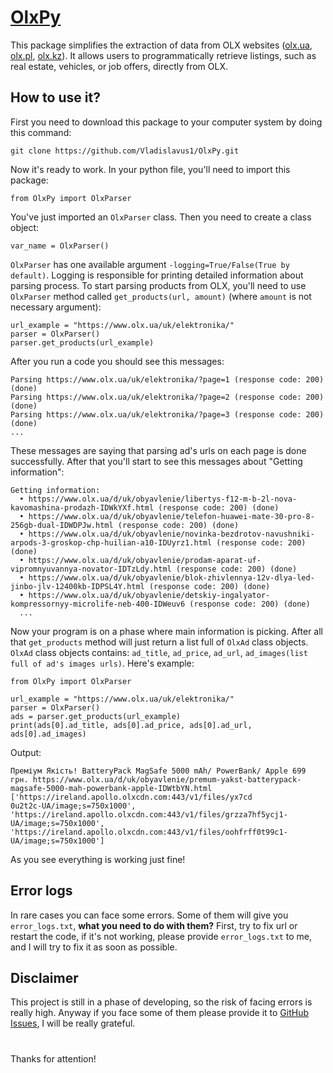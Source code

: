 # [OlxPy](https://pypi.org/project/OlxPy)

This package simplifies the extraction of data from OLX websites ([olx.ua](https://www.olx.ua), [olx.pl](https://www.olx.pl), [olx.kz](https://www.olx.kz)). It allows users to programmatically retrieve listings, such as real estate, vehicles, or job offers, directly from OLX.

## How to use it?

First you need to download this package to your computer system by doing this command:

    git clone https://github.com/Vladislavus1/OlxPy.git

Now it's ready to work. In your python file, you'll need to import this package:

    from OlxPy import OlxParser

You've just imported an ```OlxParser``` class. Then you need to create a class object:

    var_name = OlxParser()

```OlxParser``` has one available argument ```-logging=True/False(True by default)```. Logging is responsible for printing detailed information about parsing process.
To start parsing products from OLX, you'll need to use ```OlxParser``` method called ```get_products(url, amount)``` (where ```amount``` is not necessary argument):

    url_example = "https://www.olx.ua/uk/elektronika/"
    parser = OlxParser()
    parser.get_products(url_example)

After you run a code you should see this messages:

    Parsing https://www.olx.ua/uk/elektronika/?page=1 (response code: 200) (done)
    Parsing https://www.olx.ua/uk/elektronika/?page=2 (response code: 200) (done)
    Parsing https://www.olx.ua/uk/elektronika/?page=3 (response code: 200) (done)
    ...
    
These messages are saying that parsing ad's urls on each page is done successfully.
After that you'll start to see this messages about "Getting information":

    Getting information:
      • https://www.olx.ua/d/uk/obyavlenie/libertys-f12-m-b-2l-nova-kavomashina-prodazh-IDWkYXf.html (response code: 200) (done)
      • https://www.olx.ua/d/uk/obyavlenie/telefon-huawei-mate-30-pro-8-256gb-dual-IDWDPJw.html (response code: 200) (done)
      • https://www.olx.ua/d/uk/obyavlenie/novinka-bezdrotov-navushniki-arpods-3-groskop-chp-huilian-a10-IDUyrz1.html (response code: 200) (done)
      • https://www.olx.ua/d/uk/obyavlenie/prodam-aparat-uf-vipromnyuvannya-novator-IDTzLdy.html (response code: 200) (done)
      • https://www.olx.ua/d/uk/obyavlenie/blok-zhivlennya-12v-dlya-led-jinbo-jlv-12400kb-IDPSL4Y.html (response code: 200) (done)
      • https://www.olx.ua/d/uk/obyavlenie/detskiy-ingalyator-kompressornyy-microlife-neb-400-IDWeuv6 (response code: 200) (done)
      ...

Now your program is on a phase where main information is picking.
After all that ```get_products``` method will just return a list full of ```OlxAd``` class objects. ```OlxAd``` class objects contains: ```ad_title```, ```ad_price```, ```ad_url```, ```ad_images(list full of ad's images urls)```.
Here's example:

    from OlxPy import OlxParser
    
    url_example = "https://www.olx.ua/uk/elektronika/"
    parser = OlxParser()
    ads = parser.get_products(url_example)
    print(ads[0].ad_title, ads[0].ad_price, ads[0].ad_url, ads[0].ad_images)

Output:

    Преміум Якість! BatteryPack MagSafe 5000 mAh/ PowerBank/ Apple 699 грн. https://www.olx.ua/d/uk/obyavlenie/premum-yakst-batterypack-magsafe-5000-mah-powerbank-apple-IDWtbYN.html ['https://ireland.apollo.olxcdn.com:443/v1/files/yx7cd
    0u2t2c-UA/image;s=750x1000', 'https://ireland.apollo.olxcdn.com:443/v1/files/grzza7hf5ycj1-UA/image;s=750x1000', 'https://ireland.apollo.olxcdn.com:443/v1/files/oohfrff0t99c1-UA/image;s=750x1000']

As you see everything is working just fine!

## Error logs

In rare cases you can face some errors. Some of them will give you ```error_logs.txt```, **what you need to do with them?**
First, try to fix url or restart the code, if it's not working, please provide ```error_logs.txt``` to me, and I will try to fix it as soon as possible.

## Disclaimer

This project is still in a phase of developing, so the risk of facing errors is really high. Anyway if you face some of them please provide it to [GitHub Issues](https://github.com/Vladislavus1/OlxPyApi/issues), I will be really grateful.

#

Thanks for attention!
